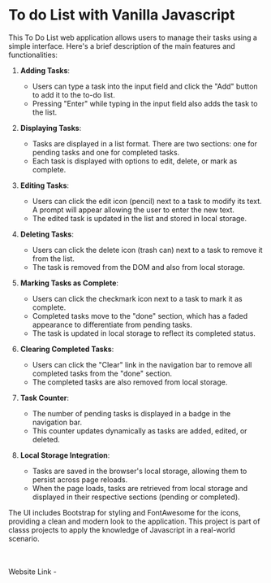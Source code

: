 # To do List with Vanilla Javascript

This To Do List web application allows users to manage their tasks using a simple interface. Here's a brief description of the main features and functionalities:

1. **Adding Tasks**:

    - Users can type a task into the input field and click the "Add" button to add it to the to-do list.
    - Pressing "Enter" while typing in the input field also adds the task to the list.

2. **Displaying Tasks**:

    - Tasks are displayed in a list format. There are two sections: one for pending tasks and one for completed tasks.
    - Each task is displayed with options to edit, delete, or mark as complete.

3. **Editing Tasks**:

    - Users can click the edit icon (pencil) next to a task to modify its text. A prompt will appear allowing the user to enter the new text.
    - The edited task is updated in the list and stored in local storage.

4. **Deleting Tasks**:

    - Users can click the delete icon (trash can) next to a task to remove it from the list.
    - The task is removed from the DOM and also from local storage.

5. **Marking Tasks as Complete**:

    - Users can click the checkmark icon next to a task to mark it as complete.
    - Completed tasks move to the "done" section, which has a faded appearance to differentiate from pending tasks.
    - The task is updated in local storage to reflect its completed status.

6. **Clearing Completed Tasks**:

    - Users can click the "Clear" link in the navigation bar to remove all completed tasks from the "done" section.
    - The completed tasks are also removed from local storage.

7. **Task Counter**:

    - The number of pending tasks is displayed in a badge in the navigation bar.
    - This counter updates dynamically as tasks are added, edited, or deleted.

8. **Local Storage Integration**:
    - Tasks are saved in the browser's local storage, allowing them to persist across page reloads.
    - When the page loads, tasks are retrieved from local storage and displayed in their respective sections (pending or completed).

The UI includes Bootstrap for styling and FontAwesome for the icons, providing a clean and modern look to the application. This project is part of classs projects to apply the knowledge of Javascript in a real-world scenario.

<br>
<br>
Website Link -
